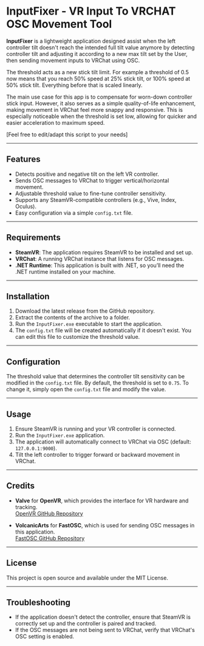 # InputFixer - VR Input To VRCHAT OSC Movement Tool

**InputFixer** is a lightweight application designed assist when the left controller tilt doesn't reach the intended full tilt value anymore by detecting controller tilt and adjusting it according to a new max tilt set by the User, then sending movement inputs to VRChat using OSC.

The threshold acts as a new stick tilt limit.
For example a threshold of 0.5 now means that you reach 50% speed at 25% stick tilt, or 100% speed at 50% stick tilt. Everything before that is scaled linearly.

The main use case for this app is to compensate for worn-down controller stick input. However, it also serves as a simple quality-of-life enhancement, making movement in VRChat feel more snappy and responsive. This is especially noticeable when the threshold is set low, allowing for quicker and easier acceleration to maximum speed.

[Feel free to edit/adapt this script to your needs]

---

## Features
- Detects positive and negative tilt on the left VR controller.
- Sends OSC messages to VRChat to trigger vertical/horizontal movement.
- Adjustable threshold value to fine-tune controller sensitivity.
- Supports any SteamVR-compatible controllers (e.g., Vive, Index, Oculus).
- Easy configuration via a simple `config.txt` file.

---

## Requirements
- **SteamVR**: The application requires SteamVR to be installed and set up.
- **VRChat**: A running VRChat instance that listens for OSC messages.
- **.NET Runtime**: This application is built with .NET, so you’ll need the .NET runtime installed on your machine.

---

## Installation
1. Download the latest release from the GitHub repository.
2. Extract the contents of the archive to a folder.
3. Run the `InputFixer.exe` executable to start the application.
4. The `config.txt` file will be created automatically if it doesn't exist. You can edit this file to customize the threshold value.

---

## Configuration
The threshold value that determines the controller tilt sensitivity can be modified in the `config.txt` file. By default, the threshold is set to `0.75`. To change it, simply open the `config.txt` file and modify the value.

---


## Usage
1. Ensure SteamVR is running and your VR controller is connected.
2. Run the `InputFixer.exe` application.
3. The application will automatically connect to VRChat via OSC (default: `127.0.0.1:9000`).
4. Tilt the left controller to trigger forward or backward movement in VRChat.

---

## Credits
- **Valve** for **OpenVR**, which provides the interface for VR hardware and tracking.  
  [OpenVR GitHub Repository](https://github.com/ValveSoftware/openvr)
  
- **VolcanicArts** for **FastOSC**, which is used for sending OSC messages in this application.  
  [FastOSC GitHub Repository](https://github.com/VolcanicArts/FastOSC)

---

## License
This project is open source and available under the MIT License.

---

## Troubleshooting
- If the application doesn't detect the controller, ensure that SteamVR is correctly set up and the controller is paired and tracked.
- If the OSC messages are not being sent to VRChat, verify that VRChat's OSC setting is enabled.
